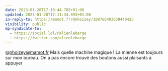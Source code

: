 ```yaml
---
date: 2023-01-28T17:10:44.785+01:00
updated: 2023-01-28T17:11:34.893+01:00
in-reply-to: https://mamot.fr/@nhoizey/109766403639440425
visibility: public
mp-syndicate-to:
  - https://social.lol/@alienlebarge
  - https://twitter.com/alienlebarge
---
```

@nhoizey@mamot.fr Mais quelle machine magique !
La mienne est toujours sur mon bureau. On a pas encore trouvé des boutons aussi plaisants à appuyer
